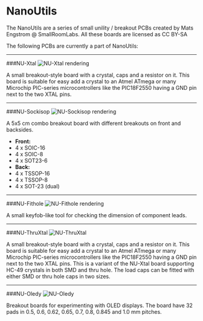 NanoUtils
=========

The NanoUtils are a series of small unility / breakout PCBs created by Mats Engstrom @ SmallRoomLabs. All these boards are licensed as CC BY-SA

The following PCBs are currently a part of NanoUtils:

***

###NU-Xtal
![NU-Xtal rendering](https://raw.github.com/SmallRoomLabs/NanoUtils/master/NU-Xtal/Doc/NU-Xtal-200.png)

A small breakout-style board with a crystal, caps and a resistor on it. This board is suitable for easy add a crystal to an Atmel ATmega or many Microchip PIC-series microcontrollers like the PIC18F2550 having a GND pin next to the two XTAL pins.

***

###NU-Sockisop
![NU-Sockisop rendering](https://raw.github.com/SmallRoomLabs/NanoUtils/master/NU-Sockisop/doc/Sockisop-FB300.png)

A 5x5 cm combo breakout board with different breakouts on front and backsides.

* __Front:__ 
 * 4 x SOIC-16  
 * 4 x SOIC-8 
 * 4 x SOT23-6
* __Back:__ 
 * 4 x TSSOP-16 
 * 4 x TSSOP-8 
 * 4 x SOT-23 (dual)

***

###NU-Fithole
![NU-Fithole rendering](https://raw.github.com/SmallRoomLabs/NanoUtils/master/NU-Fithole/Doc/Fithole-250.jpg)

A small keyfob-like tool for checking the dimension of component leads.


***

###NU-ThruXtal
![NU-ThruXtal](https://raw.github.com/SmallRoomLabs/NanoUtils/master/NU-ThruXtal/Doc/NU-ThruXtal-Front-400.jpg)

A small breakout-style board with a crystal, caps and a resistor on it. This board is suitable for easy add a crystal to an Atmel ATmega or many Microchip PIC-series microcontrollers like the PIC18F2550 having a GND pin next to the two XTAL pins.
This is a variant of the NU-Xtal board supporting HC-49 crystals in both SMD and thru hole. The load caps can be fitted with either SMD or thru hole caps in two sizes.

***

###NU-Oledy
![NU-Oledy](https://raw.github.com/SmallRoomLabs/NanoUtils/master/NU-Oledy/Doc/oledy-gerber-250.png)

Breakout boards for experimenting with OLED displays. The board have 32 pads in 0.5, 0.6, 0.62, 0.65, 0.7, 0.8, 0.845 and 1.0 mm pitches.

